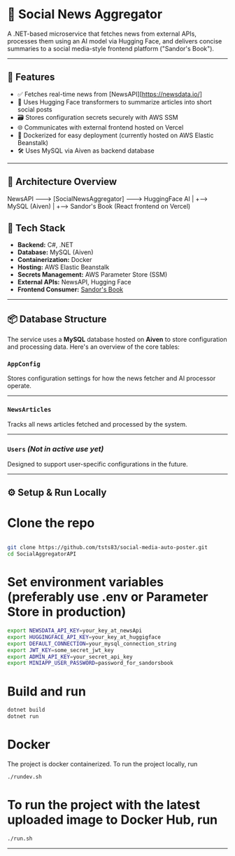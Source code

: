 # 📰 Social News Aggregator

A .NET-based microservice that fetches news from external APIs, processes them using an AI model via Hugging Face, and delivers concise summaries to a social media-style frontend platform ("Sandor's Book").

---

## 📌 Features

- ✅ Fetches real-time news from [NewsAPI][https://newsdata.io/]
- 🤖 Uses Hugging Face transformers to summarize articles into short social posts
- 🗃️ Stores configuration secrets securely with AWS SSM
- 🌐 Communicates with external frontend hosted on Vercel
- 🐳 Dockerized for easy deployment (currently hosted on AWS Elastic Beanstalk)
- 🛠️ Uses MySQL via Aiven as backend database

---

## 🚀 Architecture Overview

NewsAPI ---> [SocialNewsAggregator] ---> HuggingFace AI | +--> MySQL (Aiven) | +--> Sandor's Book (React frontend on Vercel)

## 🧰 Tech Stack

- **Backend:** C#, .NET
- **Database:** MySQL (Aiven)
- **Containerization:** Docker
- **Hosting:** AWS Elastic Beanstalk
- **Secrets Management:** AWS Parameter Store (SSM)
- **External APIs:** NewsAPI, Hugging Face
- **Frontend Consumer:** [Sandor's Book](https://mini-social-media-demo.vercel.app/)


---

## 📦 Database Structure

The service uses a **MySQL** database hosted on **Aiven** to store configuration and processing data. Here's an overview of the core tables:

### `AppConfig`

Stores configuration settings for how the news fetcher and AI processor operate.

---

### `NewsArticles`

Tracks all news articles fetched and processed by the system.

---

### `Users` *(Not in active use yet)*

Designed to support user-specific configurations in the future.

---

## ⚙️ Setup & Run Locally

# Clone the repo
```bash

git clone https://github.com/tsts83/social-media-auto-poster.git
cd SocialAggregatorAPI
```

# Set environment variables (preferably use .env or Parameter Store in production)
```bash
export NEWSDATA_API_KEY=your_key_at_newsApi
export HUGGINGFACE_API_KEY=your_key_at_huggigface
export DEFAULT_CONNECTION=your_mysql_connection_string
export JWT_KEY=some_secret_jwt_key
export ADMIN_API_KEY=your_secret_api_key
export MINIAPP_USER_PASSWORD=password_for_sandorsbook
```

# Build and run
```bash
dotnet build
dotnet run
```

# Docker
The project is docker containerized. To run the project locally, run
```bash
./rundev.sh
```

# To run the project with the latest uploaded image to Docker Hub, run 
```bash
./run.sh
```
---

